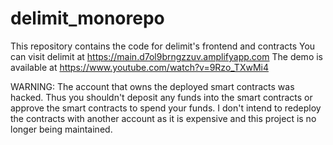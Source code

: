# delimit_monorepo

This repository contains the code for delimit's frontend and contracts
You can visit delimit at https://main.d7ol9brngzzuv.amplifyapp.com
The demo is available at https://www.youtube.com/watch?v=9Rzo_TXwMi4

WARNING: The account that owns the deployed smart contracts was hacked. Thus you shouldn't deposit any funds into the smart contracts or approve the smart contracts to spend your funds. I don't intend to redeploy the contracts with another account as it is expensive and this project is no longer being maintained.
